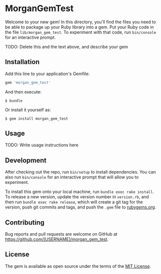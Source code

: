 # MorganGemTest

Welcome to your new gem! In this directory, you'll find the files you need to be able to package up your Ruby library into a gem. Put your Ruby code in the file `lib/morgan_gem_test`. To experiment with that code, run `bin/console` for an interactive prompt.

TODO: Delete this and the text above, and describe your gem

## Installation

Add this line to your application's Gemfile:

```ruby
gem 'morgan_gem_test'
```

And then execute:

    $ bundle

Or install it yourself as:

    $ gem install morgan_gem_test

## Usage

TODO: Write usage instructions here

## Development

After checking out the repo, run `bin/setup` to install dependencies. You can also run `bin/console` for an interactive prompt that will allow you to experiment.

To install this gem onto your local machine, run `bundle exec rake install`. To release a new version, update the version number in `version.rb`, and then run `bundle exec rake release`, which will create a git tag for the version, push git commits and tags, and push the `.gem` file to [rubygems.org](https://rubygems.org).

## Contributing

Bug reports and pull requests are welcome on GitHub at https://github.com/[USERNAME]/morgan_gem_test.


## License

The gem is available as open source under the terms of the [MIT License](http://opensource.org/licenses/MIT).

